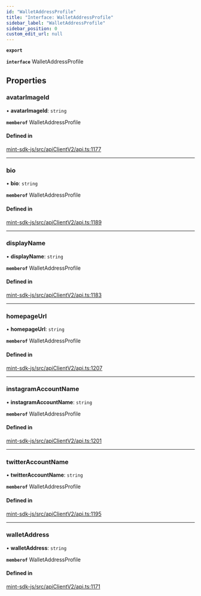 ```yaml
---
id: "WalletAddressProfile"
title: "Interface: WalletAddressProfile"
sidebar_label: "WalletAddressProfile"
sidebar_position: 0
custom_edit_url: null
---
```


**`export`**

**`interface`** WalletAddressProfile

## Properties

### avatarImageId

• **avatarImageId**: `string`

**`memberof`** WalletAddressProfile

#### Defined in

[mint-sdk-js/src/apiClientV2/api.ts:1177](https://github.com/KyuzanInc/mint-sdk-js/blob/116138b/src/apiClientV2/api.ts#L1177)

___

### bio

• **bio**: `string`

**`memberof`** WalletAddressProfile

#### Defined in

[mint-sdk-js/src/apiClientV2/api.ts:1189](https://github.com/KyuzanInc/mint-sdk-js/blob/116138b/src/apiClientV2/api.ts#L1189)

___

### displayName

• **displayName**: `string`

**`memberof`** WalletAddressProfile

#### Defined in

[mint-sdk-js/src/apiClientV2/api.ts:1183](https://github.com/KyuzanInc/mint-sdk-js/blob/116138b/src/apiClientV2/api.ts#L1183)

___

### homepageUrl

• **homepageUrl**: `string`

**`memberof`** WalletAddressProfile

#### Defined in

[mint-sdk-js/src/apiClientV2/api.ts:1207](https://github.com/KyuzanInc/mint-sdk-js/blob/116138b/src/apiClientV2/api.ts#L1207)

___

### instagramAccountName

• **instagramAccountName**: `string`

**`memberof`** WalletAddressProfile

#### Defined in

[mint-sdk-js/src/apiClientV2/api.ts:1201](https://github.com/KyuzanInc/mint-sdk-js/blob/116138b/src/apiClientV2/api.ts#L1201)

___

### twitterAccountName

• **twitterAccountName**: `string`

**`memberof`** WalletAddressProfile

#### Defined in

[mint-sdk-js/src/apiClientV2/api.ts:1195](https://github.com/KyuzanInc/mint-sdk-js/blob/116138b/src/apiClientV2/api.ts#L1195)

___

### walletAddress

• **walletAddress**: `string`

**`memberof`** WalletAddressProfile

#### Defined in

[mint-sdk-js/src/apiClientV2/api.ts:1171](https://github.com/KyuzanInc/mint-sdk-js/blob/116138b/src/apiClientV2/api.ts#L1171)
